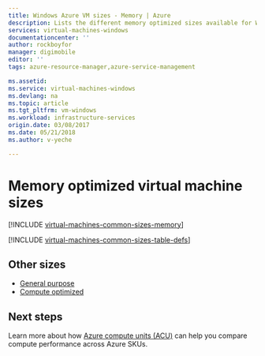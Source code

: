 ```yaml
---
title: Windows Azure VM sizes - Memory | Azure
description: Lists the different memory optimized sizes available for Windows virtual machines in Azure. Lists information about the number of vCPUs, data disks and NICs as well as storage throughput and network bandwidth for sizes in this series.
services: virtual-machines-windows
documentationcenter: ''
author: rockboyfor
manager: digimobile
editor: ''
tags: azure-resource-manager,azure-service-management

ms.assetid: 
ms.service: virtual-machines-windows
ms.devlang: na
ms.topic: article
ms.tgt_pltfrm: vm-windows
ms.workload: infrastructure-services
origin.date: 03/08/2017
ms.date: 05/21/2018
ms.author: v-yeche

---
```


# Memory optimized virtual machine sizes

[!INCLUDE [virtual-machines-common-sizes-memory](../../../includes/virtual-machines-common-sizes-memory.md)]

[!INCLUDE [virtual-machines-common-sizes-table-defs](../../../includes/virtual-machines-common-sizes-table-defs.md)]

## Other sizes
- [General purpose](sizes-general.md)
- [Compute optimized](sizes-compute.md)
<!--Not Available [Storage optimized]-->
<!--Not Available [GPU optimized]-->
<!--Not Available [High performance compute]-->

## Next steps
Learn more about how [Azure compute units (ACU)](acu.md) can help you compare compute performance across Azure SKUs.

<!--Update_Description: update meta properties  -->